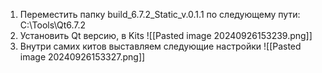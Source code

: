 1. Переместить папку build_6.7.2_Static_v.0.1.1 по следующему пути: C:\Tools\Qt6.7.2
2. Установить Qt версию, в Kits
![[Pasted image 20240926153239.png]]
4. Внутри самих китов выставляем следующие настройки
![[Pasted image 20240926153327.png]]